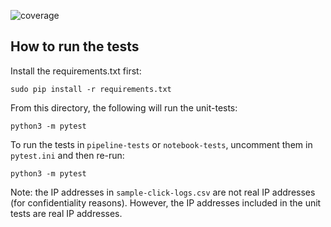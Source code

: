 ![coverage](https://img.shields.io/badge/coverage-0%25-brightgreen])

## How to run the tests

Install the requirements.txt first:

`sudo pip install -r requirements.txt`

From this directory, the following will run the unit-tests:

`python3 -m pytest`


To run the tests in `pipeline-tests` or `notebook-tests`, uncomment them in `pytest.ini` and then re-run:

`python3 -m pytest`

Note: the IP addresses in `sample-click-logs.csv` are not real IP addresses (for confidentiality reasons).
However, the IP addresses included in the unit tests are real IP addresses.

